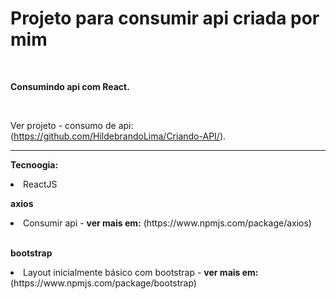 <h1>Projeto para consumir api criada por mim</h1>

<br />

<b>Consumindo api com React.</b>

<br />

Ver projeto - consumo de api: (https://github.com/HildebrandoLima/Criando-API/).

<hr />

<b>Tecnoogia:</b>
<li>ReactJS</li>

<b>axios</b>
<li>Consumir api - <b>ver mais em:</b> (https://www.npmjs.com/package/axios)</li>

<br />

<b>bootstrap</b>
<li>Layout inicialmente básico com bootstrap - <b>ver mais em:</b> (https://www.npmjs.com/package/bootstrap)</li>
